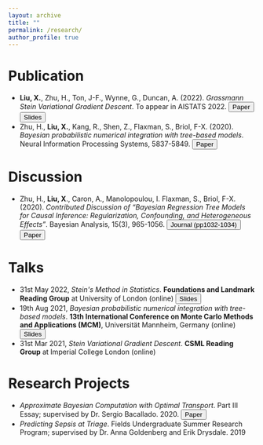```yaml
---
layout: archive
title: ""
permalink: /research/
author_profile: true
---
```

<!-- SEE https://getbootstrap.com/docs/4.4/components/buttons/ FOR INTERESTING WIDGETS! -->

<!-- {% if author.googlescholar %}
  You can also find my articles on <u><a href="{{author.googlescholar}}">my Google Scholar profile</a>.</u>
{% endif %}

{% include base_path %}

{% for post in site.publications reversed %}
  {% include archive-single.html %}
{% endfor %} -->


# Publication
- **Liu, X.**, Zhu, H., Ton, J-F., Wynne, G., Duncan, A. (2022). *Grassmann Stein Variational Gradient Descent*. To appear in AISTATS 2022. <button type="button" class="btn btn-primary btn-sm" onclick=" window.open('https://arxiv.org/abs/2202.03297','_blank')">Paper</button> <button type="button" class="btn btn-primary btn-sm" onclick=" window.open('https://docs.google.com/presentation/d/e/2PACX-1vTMmAQEaSB--eTTrg0xzZBdgdA3w530kw4ENg5Oh_a7YpCK4Gd28vc8tMPDMjarevyKjnNF4c1vEccG/pub?start=false&loop=false&delayms=3000','_blank')">Slides</button>
- Zhu, H., **Liu, X.**, Kang, R., Shen, Z., Flaxman, S., Briol, F-X. (2020). *Bayesian probabilistic numerical integration with tree-based models*. Neural Information Processing Systems, 5837-5849. <button type="button" class="btn btn-primary btn-sm" onclick=" window.open('https://proceedings.neurips.cc/paper/2020/hash/3fe94a002317b5f9259f82690aeea4cd-Abstract.html','_blank')">Paper</button>

# Discussion
- Zhu, H., **Liu, X**., Caron, A., Manolopoulou, I. Flaxman, S., Briol, F-X. (2020). *Contributed Discussion of “Bayesian Regression Tree Models for Causal Inference: Regularization, Confounding, and Heterogeneous Effects”*. Bayesian Analysis, 15(3), 965-1056. <button type="button" class="btn btn-primary btn-sm" onclick=" window.open('https://projecteuclid.org/euclid.ba/1580461461#abstract','_blank')">Journal (pp1032-1034)</button> <button type="button" class="btn btn-primary btn-sm" onclick=" window.open('https://fxbriol.github.io/pdfs/BART_contributed_discussion.pdf','_blank')">Paper</button>

# Talks
- 31st May 2022, *Stein's Method in Statistics*. **Foundations and Landmark Reading Group** at University of London (online) <button type="button" class="btn btn-primary btn-sm" onclick=" window.open('http://XingLLiu.github.io/files/steins_method_ucl.pdf','_blank')">Slides</button>
- 19th Aug 2021, *Bayesian probabilistic numerical integration with tree-based models*. **13th International Conference on Monte Carlo Methods and Applications (MCM)**, Universität Mannheim, Germany (online) <button type="button" class="btn btn-primary btn-sm" onclick=" window.open('http://XingLLiu.github.io/files/BO_BART_mcm.pdf','_blank')">Slides</button>
- 31st Mar 2021, *Stein Variational Gradient Descent*. **CSML Reading Group** at Imperial College London (online)

# Research Projects
- *Approximate Bayesian Computation with Optimal Transport*. Part III Essay; supervised by Dr. Sergio Bacallado. 2020. <button type="button" class="btn btn-primary btn-sm" onclick=" window.open('http://XingLLiu.github.io/files/Part_III_Essay_ABC_with_Optimal_Transport.pdf','_blank')">Paper</button>
- *Predicting Sepsis at Triage*. Fields Undergraduate Summer Research Program; supervised by Dr. Anna Goldenberg and Erik Drysdale. 2019

<!-- ### Approximate Bayesian Computation with Optimal Transport
<span style="color:grey">_Part III Essay;_ [_link_](http://XingLLiu.github.io/files/Part_III_Essay_ABC_with_Optimal_Transport.pdf) </span><br>
**Xing Liu**; supervised by Dr. Sergio Bacallado <br>
<span style="color:grey">_Abstract_: </span>
The complexity of many real-life data generating processes either defies the access to the likelihood function or renders it too expansive to be evaluated. In this case, standard Bayesian inference techniques, such as Markov chain Monte Carlo, can no longer be used. A popular roundabout is Approximate Bayesian Computation (ABC). ABC only assumes one has a generative model from which data can be drawn. It relies on a user-specified discrepancy metric that compares some summaries of the observation and the generated data. However, an improperly selected metric or summary may bias the discrimination between models. Optimal transport (OT) metrics have recently been proposed to remedy this issue. OT metrics are flexible, admit decent convergence properties and are often able to capture all differences between distributions. In this essay, we review and compare two OT metrics and one information-based measure that arose in the ABC literature, namely the Wasserstein distances, the maximum mean discrepancy (MMD) and the Kullback-Leibler (KL) divergence. We summarize the theoretical studies of their posterior concentration in the present literature, and discuss how these metrics can be adapted to large-scale data sets. We also compare these methods through four benchmark experiments, including a real-life study on ecological dynamic systems.

### Predicting Sepsis at Triage
<span style="color:grey">_Fields Undergraduate Summer Research Program_ </span> <br>
**Xing Liu**; supervised by Dr. Anna Goldenberg and Erik Drysdale <br>
<span style="color:grey">_Abstract_: </span>
Sepsis is a lethal disease that causes millions of neonatal deaths annually, and one hour in the treatment procedure can make a huge difference for septic patients. In this regard, using machine learning approaches to help clinicans to make early Sepsis predictions has gain in popularity in recent years. Although many have shown promising predictive performance, these methods generally suffer from high false positive rates. We propose two neural network models that respectively makes use of the TF-IDF and the Clinical BERT model, and show experimentally how they could improve the predictive performance at medical triage. We train these models on a EPIC dataset that contains medical records from the SickKids Hospital in Toronto, Canada, and compare their performance with a number of ordinary machine learning models via an one-month-ahead prediction scheme. We argue that our models outperform the RN Sepsis alert tools at SickKids in terms of the sensitivity for a given false positive rate of 10%, thus showing potentials for practical benefit. -->
